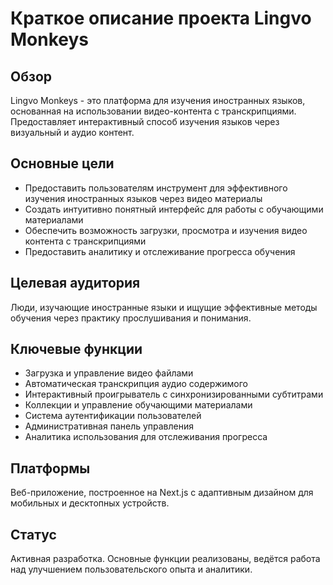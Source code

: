 # Краткое описание проекта Lingvo Monkeys

## Обзор

Lingvo Monkeys - это платформа для изучения иностранных языков, основанная на использовании видео-контента с транскрипциями. Предоставляет интерактивный способ изучения языков через визуальный и аудио контент.

## Основные цели

- Предоставить пользователям инструмент для эффективного изучения иностранных языков через видео материалы
- Создать интуитивно понятный интерфейс для работы с обучающими материалами
- Обеспечить возможность загрузки, просмотра и изучения видео контента с транскрипциями
- Предоставить аналитику и отслеживание прогресса обучения

## Целевая аудитория

Люди, изучающие иностранные языки и ищущие эффективные методы обучения через практику прослушивания и понимания.

## Ключевые функции

- Загрузка и управление видео файлами
- Автоматическая транскрипция аудио содержимого
- Интерактивный проигрыватель с синхронизированными субтитрами
- Коллекции и управление обучающими материалами
- Система аутентификации пользователей
- Административная панель управления
- Аналитика использования для отслеживания прогресса

## Платформы

Веб-приложение, построенное на Next.js с адаптивным дизайном для мобильных и десктопных устройств.

## Статус

Активная разработка. Основные функции реализованы, ведётся работа над улучшением пользовательского опыта и аналитики.
